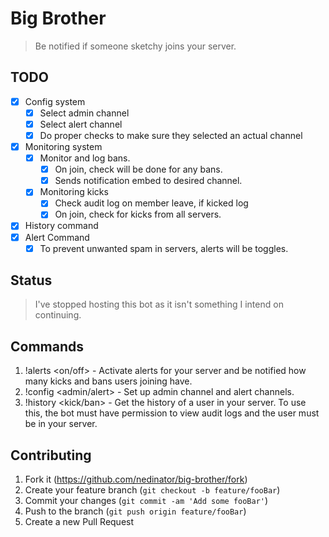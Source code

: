 # Big Brother
> Be notified if someone sketchy joins your server.

## TODO

* [x] Config system
  * [x] Select admin channel
  * [x] Select alert channel
  * [x] Do proper checks to make sure they selected an actual channel
* [x] Monitoring system
  * [x] Monitor and log bans.
    * [x] On join, check will be done for any bans. 
    * [x] Sends notification embed to desired channel.
  * [x] Monitoring kicks
    * [x] Check audit log on member leave, if kicked log
    * [x] On join, check for kicks from all servers.
* [x] History command
* [x] Alert Command
  * [x] To prevent unwanted spam in servers, alerts will be toggles.

## Status

> I've stopped hosting this bot as it isn't something I intend on continuing. 

## Commands

1. !alerts <on/off> - Activate alerts for your server and be notified how many kicks and bans users joining have.
2. !config <admin/alert> <channel id> - Set up admin channel and alert channels.
3. !history <kick/ban> <user id> - Get the history of a user in your server. To use this, the bot must have permission to view audit logs and the user must be in your server.

## Contributing

1. Fork it (<https://github.com/nedinator/big-brother/fork>)
2. Create your feature branch (`git checkout -b feature/fooBar`)
3. Commit your changes (`git commit -am 'Add some fooBar'`)
4. Push to the branch (`git push origin feature/fooBar`)
5. Create a new Pull Request

